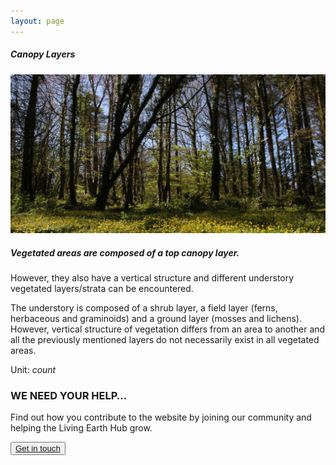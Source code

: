 ```yaml
---
layout: page
---
```


<!-- Content-section-start -->
<div class="container">
    <div class="row">
        <div class="col-12 mt-60">
            <h5 class="common-title">Canopy Layers</h5>
        </div>
        <div class="col-xs-12 col-sm-12 col-ms-9 col-lg-9 col-xl-9 col-xxl-9">
            <div class="common-image pb-5">
                <img src="/assets/img/wales/big/canopy-layers.jpg" class="img-fluid" alt="Canopy Layers">
            </div>
            <div class="pb-5">
                <h5 class="font-weight-bold">Vegetated areas are composed of a top canopy layer.</h5>
                <div class="pt-4">
                    <p>However, they also have a vertical structure and different understory vegetated layers/strata can be encountered.</p>
                    <p>The understory is composed of a shrub layer, a field layer (ferns, herbaceous and graminoids) and a ground layer (mosses and lichens). However, vertical structure of vegetation differs from an area to another and all the previously mentioned layers do not necessarily exist in all vegetated areas.</p>
                    <p>Unit: <i>count</i></p>
                </div>
            </div>
        </div>
    </div>
</div>
<!-- Content-section-end -->

<!-- get-in-section-Start -->
<div class="container mb-100">
    <div class="get-in-section-main">
        <div class="get-in-section-dsc">
            <h3>WE NEED YOUR HELP&hellip;</h3>
            <p>Find out how you contribute to the website by joining our community and helping the Living Earth Hub grow.</p>
        </div>
        <button type="button"><a href="/contact/">Get in touch</a></button>
    </div>
</div>
<!-- get-in-section-End -->